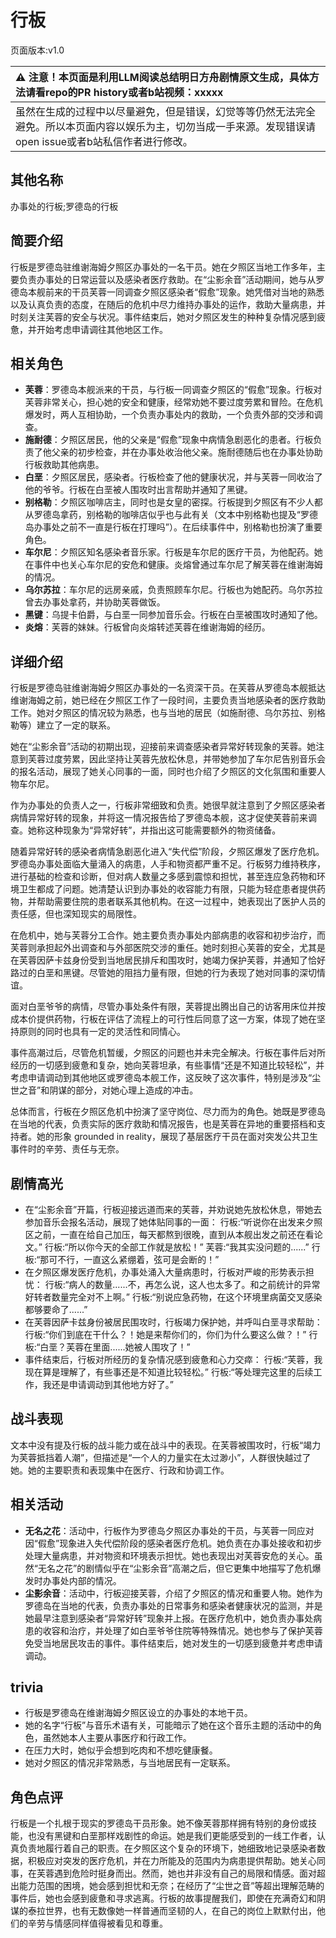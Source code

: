 # 行板
页面版本:v1.0
 

| :warning: 注意！本页面是利用LLM阅读总结明日方舟剧情原文生成，具体方法请看repo的PR history或者b站视频：xxxxx           |
|:----------------------------|
| 虽然在生成的过程中以尽量避免，但是错误，幻觉等等仍然无法完全避免。所以本页面内容以娱乐为主，切勿当成一手来源。发现错误请open issue或者b站私信作者进行修改。|



## 其他名称
办事处的行板;罗德岛的行板
## 简要介绍
行板是罗德岛驻维谢海姆夕照区办事处的一名干员。她在夕照区当地工作多年，主要负责办事处的日常运营以及感染者医疗救助。在“尘影余音”活动期间，她与从罗德岛本舰前来的干员芙蓉一同调查夕照区感染者“假愈”现象。她凭借对当地的熟悉以及认真负责的态度，在随后的危机中尽力维持办事处的运作，救助大量病患，并时刻关注芙蓉的安全与状况。事件结束后，她对夕照区发生的种种复杂情况感到疲惫，并开始考虑申请调往其他地区工作。
## 相关角色
-   **芙蓉**：罗德岛本舰派来的干员，与行板一同调查夕照区的“假愈”现象。行板对芙蓉非常关心，担心她的安全和健康，经常劝她不要过度劳累和冒险。在危机爆发时，两人互相协助，一个负责办事处内的救助，一个负责外部的交涉和调查。
-   **施耐德**：夕照区居民，他的父亲是“假愈”现象中病情急剧恶化的患者。行板负责了他父亲的初步检查，并在办事处收治他父亲。施耐德随后也在办事处协助行板救助其他病患。
-   **白垩**：夕照区居民，感染者。行板检查了他的健康状况，并与芙蓉一同收治了他的爷爷。行板在白垩被人围攻时出言帮助并通知了黑键。
-   **别格勒**：夕照区咖啡店主，同时也是女皇的密探。行板提到夕照区有不少人都从罗德岛拿药，别格勒的咖啡店似乎也与此有关（文本中别格勒也提及“罗德岛办事处之前不一直是行板在打理吗”）。在后续事件中，别格勒也扮演了重要角色。
-   **车尔尼**：夕照区知名感染者音乐家。行板是车尔尼的医疗干员，为他配药。她在事件中也关心车尔尼的安危和健康。炎熔曾通过车尔尼了解芙蓉在维谢海姆的情况。
-   **乌尔苏拉**：车尔尼的远房亲戚，负责照顾车尔尼。行板也为她配药。乌尔苏拉曾去办事处拿药，并协助芙蓉做饭。
-   **黑键**：乌提卡伯爵，与白垩一同参加音乐会。行板在白垩被围攻时通知了他。
-   **炎熔**：芙蓉的妹妹。行板曾向炎熔转述芙蓉在维谢海姆的经历。
## 详细介绍
行板是罗德岛驻维谢海姆夕照区办事处的一名资深干员。在芙蓉从罗德岛本舰抵达维谢海姆之前，她已经在夕照区工作了一段时间，主要负责当地感染者的医疗救助工作。她对夕照区的情况较为熟悉，也与当地的居民（如施耐德、乌尔苏拉、别格勒等）建立了一定的联系。

她在“尘影余音”活动的初期出现，迎接前来调查感染者异常好转现象的芙蓉。她注意到芙蓉过度劳累，因此坚持让芙蓉先放松休息，并带她参加了车尔尼告别音乐会的报名活动，展现了她关心同事的一面，同时也介绍了夕照区的文化氛围和重要人物车尔尼。

作为办事处的负责人之一，行板非常细致和负责。她很早就注意到了夕照区感染者病情异常好转的现象，并将这一情况报告给了罗德岛本舰，这才促使芙蓉前来调查。她称这种现象为“异常好转”，并指出这可能需要额外的物资储备。

随着异常好转的感染者病情急剧恶化进入“失代偿”阶段，夕照区爆发了医疗危机。罗德岛办事处面临大量涌入的病患，人手和物资都严重不足。行板努力维持秩序，进行基础的检查和诊断，但对病人数量之多感到震惊和担忧，甚至连应急药物和环境卫生都成了问题。她清楚认识到办事处的收容能力有限，只能为轻症患者提供药物，并帮助需要住院的患者联系其他机构。在这一过程中，她表现出了医护人员的责任感，但也深知现实的局限性。

在危机中，她与芙蓉分工合作。她主要负责办事处内部病患的收容和初步治疗，而芙蓉则承担起外出调查和与外部医院交涉的重任。她时刻担心芙蓉的安全，尤其是在芙蓉因萨卡兹身份受到当地居民排斥和围攻时，她竭力保护芙蓉，并通知了恰好路过的白垩和黑键。尽管她的阻挡力量有限，但她的行为表现了她对同事的深切情谊。

面对白垩爷爷的病情，尽管办事处条件有限，芙蓉提出腾出自己的访客用床位并按成本价提供药物，行板在评估了流程上的可行性后同意了这一方案，体现了她在坚持原则的同时也具有一定的灵活性和同情心。

事件高潮过后，尽管危机暂缓，夕照区的问题也并未完全解决。行板在事件后对所经历的一切感到疲惫和复杂，她向芙蓉坦承，有些事情“还是不知道比较轻松”，并考虑申请调动到其他地区或罗德岛本舰工作，这反映了这次事件，特别是涉及“尘世之音”和阴谋的部分，对她心理上造成的冲击。

总体而言，行板在夕照区危机中扮演了坚守岗位、尽力而为的角色。她既是罗德岛在当地的代表，负责实际的医疗救助和情况报告，也是芙蓉在异地的重要搭档和支持者。她的形象 grounded in reality，展现了基层医疗干员在面对突发公共卫生事件时的辛劳、责任与无奈。
## 剧情高光
- 在“尘影余音”开篇，行板迎接远道而来的芙蓉，并劝说她先放松休息，带她去参加音乐会报名活动，展现了她体贴同事的一面：
    行板:“听说你在出发来夕照区之前，一直在给自己加压，每天都熬到很晚，直到从本舰出发之前还在看论文。”
    行板:“所以你今天的全部工作就是放松！”
    芙蓉:“我其实没问题的......”
    行板:“那可不行，一直这么紧绷着，弦可是会断的！”
- 在夕照区爆发医疗危机，办事处涌入大量病患时，行板对严峻的形势表示担忧：
    行板:“病人的数量......不，再怎么说，这人也太多了。和之前统计的异常好转者数量完全对不上啊。”
    行板:“别说应急药物，在这个环境里病菌交叉感染都够要命了......”
- 在芙蓉因萨卡兹身份被居民围攻时，行板竭力保护她，并呼叫白垩寻求帮助：
    行板:“你们到底在干什么？！她是来帮你们的，你们为什么要这么做？！”
    行板:“白垩？芙蓉在里面......她被人围攻了！”
- 事件结束后，行板对所经历的复杂情况感到疲惫和心力交瘁：
    行板:“芙蓉，我现在算是理解了，有些事还是不知道比较轻松。”
    行板:“等处理完这里的后续工作，我还是申请调动到其他地方好了。”
## 战斗表现
文本中没有提及行板的战斗能力或在战斗中的表现。在芙蓉被围攻时，行板“竭力为芙蓉抵挡着人潮”，但描述是“一个人的力量实在太过渺小”，人群很快越过了她。她的主要职责和表现集中在医疗、行政和协调工作。
## 相关活动
-   **无名之花**：活动中，行板作为罗德岛夕照区办事处的干员，与芙蓉一同应对因“假愈”现象进入失代偿阶段的感染者医疗危机。她负责在办事处接收和初步处理大量病患，并对物资和环境表示担忧。她也表现出对芙蓉安危的关心。虽然“无名之花”的剧情似乎在“尘影余音”高潮之后，但它更集中地描写了危机爆发时办事处内部的情况。
-   **尘影余音**：活动中，行板迎接芙蓉，介绍了夕照区的情况和重要人物。她作为罗德岛在当地的代表，负责办事处的日常事务和感染者健康状况的监测，并是她最早注意到感染者“异常好转”现象并上报。在医疗危机中，她负责办事处病患的收容和治疗，并处理了如白垩爷爷住院等特殊情况。她也参与了保护芙蓉免受当地居民攻击的事件。事件结束后，她对发生的一切感到疲惫并考虑申请调动。
## trivia
*   行板是罗德岛在维谢海姆夕照区设立的办事处的本地干员。
*   她的名字“行板”与音乐术语有关，可能暗示了她在这个音乐主题的活动中的角色，虽然她本人主要从事医疗和行政工作。
*   在压力大时，她似乎会想到吃肉和不想吃健康餐。
*   她对夕照区的情况非常熟悉，与当地居民有一定联系。
## 角色点评
行板是一个扎根于现实的罗德岛干员形象。她不像芙蓉那样拥有特别的身份或技能，也没有黑键和白垩那样戏剧性的命运。她是我们更能感受到的一线工作者，认真负责地履行着自己的职责。在夕照区这个复杂的环境下，她细致地记录感染者数据，积极应对突发的医疗危机，并在力所能及的范围内为病患提供帮助。她关心同事，在芙蓉遇到危险时挺身而出。然而，她也并非没有自己的局限和情感。面对超出能力范围的困境，她会感到担忧和无奈；在经历了“尘世之音”等超出理解范畴的事件后，她也会感到疲惫和寻求逃离。行板的故事提醒我们，即使在充满奇幻和阴谋的泰拉世界，也有无数像她一样普通而坚韧的人，在自己的岗位上默默付出，他们的辛劳与情感同样值得被看见和尊重。